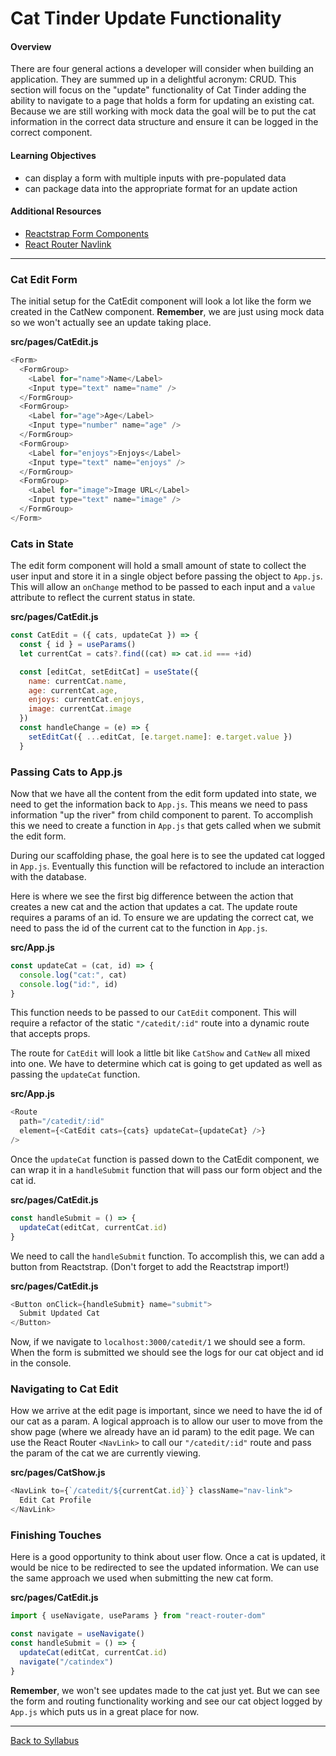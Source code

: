 # Cat Tinder Update Functionality

#### Overview

There are four general actions a developer will consider when building an application. They are summed up in a delightful acronym: CRUD. This section will focus on the "update" functionality of Cat Tinder adding the ability to navigate to a page that holds a form for updating an existing cat. Because we are still working with mock data the goal will be to put the cat information in the correct data structure and ensure it can be logged in the correct component.

#### Learning Objectives

- can display a form with multiple inputs with pre-populated data
- can package data into the appropriate format for an update action

#### Additional Resources

- [Reactstrap Form Components](https://reactstrap.github.io/?path=/docs/components-forms--input)
- [React Router Navlink](https://reactrouter.com/en/main/components/nav-link)

---

### Cat Edit Form

The initial setup for the CatEdit component will look a lot like the form we created in the CatNew component. **Remember**, we are just using mock data so we won't actually see an update taking place.

**src/pages/CatEdit.js**

```javascript
<Form>
  <FormGroup>
    <Label for="name">Name</Label>
    <Input type="text" name="name" />
  </FormGroup>
  <FormGroup>
    <Label for="age">Age</Label>
    <Input type="number" name="age" />
  </FormGroup>
  <FormGroup>
    <Label for="enjoys">Enjoys</Label>
    <Input type="text" name="enjoys" />
  </FormGroup>
  <FormGroup>
    <Label for="image">Image URL</Label>
    <Input type="text" name="image" />
  </FormGroup>
</Form>
```

### Cats in State

The edit form component will hold a small amount of state to collect the user input and store it in a single object before passing the object to `App.js`. This will allow an `onChange` method to be passed to each input and a `value` attribute to reflect the current status in state.

**src/pages/CatEdit.js**

```javascript
const CatEdit = ({ cats, updateCat }) => {
  const { id } = useParams()
  let currentCat = cats?.find((cat) => cat.id === +id)

  const [editCat, setEditCat] = useState({
    name: currentCat.name,
    age: currentCat.age,
    enjoys: currentCat.enjoys,
    image: currentCat.image
  })
  const handleChange = (e) => {
    setEditCat({ ...editCat, [e.target.name]: e.target.value })
  }
```

### Passing Cats to App.js

Now that we have all the content from the edit form updated into state, we need to get the information back to `App.js`. This means we need to pass information "up the river" from child component to parent. To accomplish this we need to create a function in `App.js` that gets called when we submit the edit form.

During our scaffolding phase, the goal here is to see the updated cat logged in `App.js`. Eventually this function will be refactored to include an interaction with the database.

Here is where we see the first big difference between the action that creates a new cat and the action that updates a cat. The update route requires a params of an id. To ensure we are updating the correct cat, we need to pass the id of the current cat to the function in `App.js`.

**src/App.js**

```javascript
const updateCat = (cat, id) => {
  console.log("cat:", cat)
  console.log("id:", id)
}
```

This function needs to be passed to our `CatEdit` component. This will require a refactor of the static `"/catedit/:id"` route into a dynamic route that accepts props.

The route for `CatEdit` will look a little bit like `CatShow` and `CatNew` all mixed into one. We have to determine which cat is going to get updated as well as passing the `updateCat` function.

**src/App.js**

```javascript
<Route
  path="/catedit/:id"
  element={<CatEdit cats={cats} updateCat={updateCat} />}
/>
```

Once the `updateCat` function is passed down to the CatEdit component, we can wrap it in a `handleSubmit` function that will pass our form object and the cat id.

**src/pages/CatEdit.js**

```javascript
const handleSubmit = () => {
  updateCat(editCat, currentCat.id)
}
```

We need to call the `handleSubmit` function. To accomplish this, we can add a button from Reactstrap. (Don't forget to add the Reactstrap import!)

**src/pages/CatEdit.js**

```javascript
<Button onClick={handleSubmit} name="submit">
  Submit Updated Cat
</Button>
```

Now, if we navigate to `localhost:3000/catedit/1` we should see a form. When the form is submitted we should see the logs for our cat object and id in the console.

### Navigating to Cat Edit

How we arrive at the edit page is important, since we need to have the id of our cat as a param. A logical approach is to allow our user to move from the show page (where we already have an id param) to the edit page. We can use the React Router `<NavLink>` to call our `"/catedit/:id"` route and pass the param of the cat we are currently viewing.

**src/pages/CatShow.js**

```javascript
<NavLink to={`/catedit/${currentCat.id}`} className="nav-link">
  Edit Cat Profile
</NavLink>
```

### Finishing Touches

Here is a good opportunity to think about user flow. Once a cat is updated, it would be nice to be redirected to see the updated information. We can use the same approach we used when submitting the new cat form.

**src/pages/CatEdit.js**

```javascript
import { useNavigate, useParams } from "react-router-dom"

const navigate = useNavigate()
const handleSubmit = () => {
  updateCat(editCat, currentCat.id)
  navigate("/catindex")
}
```

**Remember**, we won't see updates made to the cat just yet. But we can see the form and routing functionality working and see our cat object logged by `App.js` which puts us in a great place for now.

---

[Back to Syllabus](../../README.md#cat-tinder-frontend)
